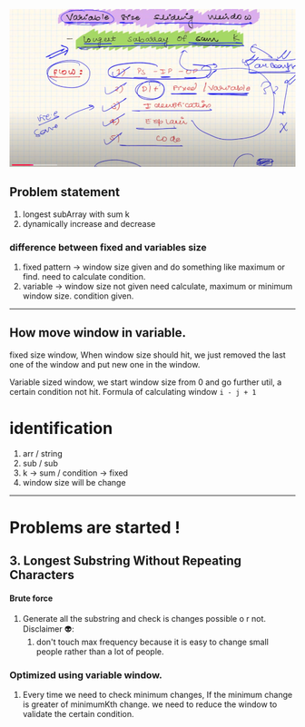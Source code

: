 ![img.png](img.png)

## Problem statement
1. longest subArray with sum k
2. dynamically increase and decrease 

### difference between fixed and variables size
1. fixed pattern -> window size given and do something like maximum or find. need to calculate condition.
2. variable -> window size not given need calculate, maximum or minimum window size. condition given.

-----------

## How move window in variable.
fixed size window, When window size should hit, we just removed the last one of the window  and put new one in the window.

Variable sized window, we start window size from  0 and go further util, a certain condition not hit. Formula of calculating window `i - j + 1`

# identification
1. arr / string
2. sub / sub
3. k -> sum / condition -> fixed 
4. window size will be change

--------

# Problems are started !
## 3. Longest Substring Without Repeating Characters
#### Brute force
1. Generate all the substring and check is changes possible o r not.
Disclaimer 👽:
   1. don't touch max frequency because it is easy to change small people rather than a lot of  people.
### Optimized using variable window.
1. Every time we need to check minimum  changes,  If the minimum change is greater of minimumKth change. we need to reduce the window to  validate the certain condition.